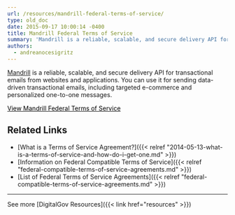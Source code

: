 ```yaml
---
url: /resources/mandrill-federal-terms-of-service/
type: old_doc
date: 2015-09-17 10:00:14 -0400
title: Mandrill Federal Terms of Service
summary: 'Mandrill is a reliable, scalable, and secure delivery API for transactional emails from websites and applications. You can use it for sending data-driven transactional emails, including targeted e-commerce and personalized one-to-one messages. View Mandrill Federal Terms of Service Related Links What is a Terms of Service Agreement? Information on Federal Compatible Terms of Service List of'
authors:
  - andreanocesigritz
---
```


[Mandrill](http://mandrill.com/) is a reliable, scalable, and secure delivery API for transactional emails from websites and applications. You can use it for sending data-driven transactional emails, including targeted e-commerce and personalized one-to-one messages.

<a class="button" style="color: #000000" href="http://mandrill.com/amended-government-terms/">View Mandrill Federal Terms of Service</a>

## Related Links

  * [What is a Terms of Service Agreement?]({{< relref "2014-05-13-what-is-a-terms-of-service-and-how-do-i-get-one.md" >}})
  * [Information on Federal Compatible Terms of Service]({{< relref "federal-compatible-terms-of-service-agreements.md" >}})
  * [List of Federal Terms of Service Agreements]({{< relref "federal-compatible-terms-of-service-agreements.md" >}})

 

* * *

 

See more [DigitalGov Resources]({{< link href="resources" >}})